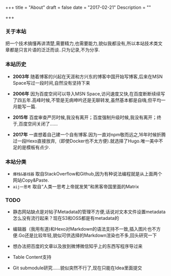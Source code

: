+++
title = "About"
draft = false
date = "2017-02-21"
Description = "" 

+++
### 关于本站
把一个技术搞懂再讲清楚,需要精力,也需要能力,貌似我都没有,所以本站技术类文章都是只言片语的泛泛而谈..只为记录,不为分享.

### 本站历史
+ **2003年**
随着博客的兴起在天涯和方兴东的博客中国开始写博客,后来在MSN Space写过一段时间,自然没有坚持下来 

+ **2006年**
因为百度空间可以导入MSN Space,访问速度又快,在百度断断续续写了四五年.高峰时候,不管是无病呻吟还是无聊转发,虽然基本都是自嗨,但平均一月能写一篇.
   
+ **2015年**
百度审查严厉时候,我没有离开；百度强制升级时候,我没有离开；终于,百度空间关闭了……

+ **2017年**
一直想着自己建一个自有博客.因为一直对npm敬而远之,16年时候折腾过一段Hexo直接放弃,（即使Docker也不太方便).就选择了Hugo.唯一美中不足的是模板有点少.

### 本站分类
+ `爆栈&基线器` 取自StackOverflow和Github,因为有种说法编程就是从上面两个网站Copy&Paste.
+ `aij一思考` 取自“人类一思考上帝就发笑”和黑客帝国里面的Matrix

### TODO
+ 静态网站缺点是对帖子Metadata的管理不方便,话说对文本文件设置metadata怎么没有流行起来？现在S3和OSS都是有metadata的

+ 编辑器（我用有道)和Hexo对Markdown的语法支持不一致,插入图片也不方便.Go还是比较年轻,貌似可供选择的Markdown渲染也不多,回头研究一下

+ 想办法把百度的文章以及放到微博微信知乎上的东西写程序导过来

+ Table Content支持

+ Git submodule研究……貌似突然不行了,现在只能在Idea里面提交